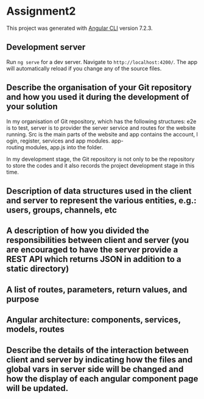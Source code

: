 # Assignment2

This project was generated with [Angular CLI](https://github.com/angular/angular-cli) version 7.2.3.

## Development server

Run `ng serve` for a dev server. Navigate to `http://localhost:4200/`. The app will automatically reload if you change any of the source files.

## Describe the organisation of your Git repository and how you used it during the development of your solution
In my organisation of Git repository, which has the following structures: e2e is to test, server is to provider the server service and routes for the website running. Src is the main parts of the website and app contains the account, login, register, services and app modules. app-routing modules, app.js into the folder.

In my development stage, the Git repository is not only to be the repository to store the codes and it also records the project development stage in this time.



## Description of data structures used in the client and server to represent the various entities, e.g.: users, groups, channels, etc





## A description of how you divided the responsibilities between client and server (you are encouraged to have the server provide a REST API which returns JSON in addition to a static directory)




##  A list of routes, parameters, return values, and purpose




## Angular architecture: components, services, models, routes




## Describe the details of the interaction between client and server by indicating how the files and global vars in server side will be changed and how the display of each angular component page will be updated. 
